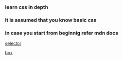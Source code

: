 ### learn css in depth 
### it is assumed that you know basic css
### in case you start from beginnig refer mdn docs

[selector](./learn_css/selector.md)

[box](./learn_css/box_model.md)